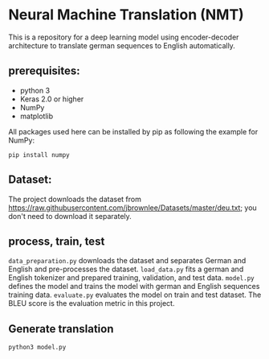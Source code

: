 # Neural Machine Translation (NMT) 
This is a repository for a deep learning model using encoder-decoder architecture to translate german sequences to English automatically.
## prerequisites:
- python 3 
- Keras 2.0 or higher
- NumPy
- matplotlib

All packages used here can be installed by pip as following the example for NumPy:
```
pip install numpy
```
## Dataset:
The project downloads the dataset from https://raw.githubusercontent.com/jbrownlee/Datasets/master/deu.txt; you don't need to download it separately.

## process, train, test
```data_preparation.py``` downloads the dataset and separates German and English and pre-processes the dataset.
```load_data.py``` fits a german and English tokenizer and prepared training, validation, and test data. 
```model.py``` defines the model and trains the model with german and English sequences training data.
```evaluate.py``` evaluates the model on train and test dataset. The BLEU score is the evaluation metric in this project.

## Generate translation
```python3 model.py```

